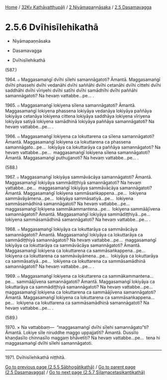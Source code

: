 
[Home](/) / [32Kv Kathāvatthupāḷi](../../../32Kv.md) / [2 Niyāmapaṇṇāsaka](../../2.md) / [2.5 Dasamavagga](../2.5.md)

# 2.5.6 Dvīhisīlehikathā

* Niyāmapaṇṇāsaka

* Dasamavagga

* Dvīhisīlehikathā

(587.)

1964\. ๐ Maggasamaṅgī dvīhi sīlehi samannāgatoti? Āmantā. Maggasamaṅgī dvīhi phassehi dvīhi vedanāhi dvīhi saññāhi dvīhi cetanāhi dvīhi cittehi dvīhi saddhāhi dvīhi vīriyehi dvīhi satīhi dvīhi samādhīhi dvīhi paññāhi samannāgatoti? Na hevaṃ vattabbe…pe… .

1965\. ๐ Maggasamaṅgī lokiyena sīlena samannāgatoti? Āmantā. Maggasamaṅgī lokiyena phassena lokiyāya vedanāya lokiyāya paññāya lokiyāya cetanāya lokiyena cittena lokiyāya saddhāya lokiyena vīriyena lokiyāya satiyā lokiyena samādhinā lokiyāya paññāya samannāgatoti? Na hevaṃ vattabbe…pe… .

1966\. ๐ Maggasamaṅgī lokiyena ca lokuttarena ca sīlena samannāgatoti? Āmantā. Maggasamaṅgī lokiyena ca lokuttarena ca phassena samannāgato…pe…  lokiyāya ca lokuttarāya ca paññāya samannāgatoti? Na hevaṃ vattabbe…pe…  maggasamaṅgī lokiyena sīlena samannāgatoti? Āmantā. Maggasamaṅgī puthujjanoti? Na hevaṃ vattabbe…pe… .

(588.)

1967\. ๐ Maggasamaṅgī lokiyāya sammāvācāya samannāgatoti? Āmantā. Maggasamaṅgī lokiyāya sammādiṭṭhiyā samannāgatoti? Na hevaṃ vattabbe…pe…  maggasamaṅgī lokiyāya sammāvācāya samannāgatoti? Āmantā. Maggasamaṅgī lokiyena sammāsaṅkappena…pe…  lokiyena sammāvāyāmena…pe…  lokiyāya sammāsatiyā…pe…  lokiyena sammāsamādhinā samannāgatoti? Na hevaṃ vattabbe…pe…  maggasamaṅgī lokiyena sammākammantena…pe…  lokiyena sammāājīvena samannāgatoti? Āmantā. Maggasamaṅgī lokiyāya sammādiṭṭhiyā…pe…  lokiyena sammāsamādhinā samannāgatoti? Na hevaṃ vattabbe…pe… .

1968\. ๐ Maggasamaṅgī lokiyāya ca lokuttarāya ca sammāvācāya samannāgatoti? Āmantā. Maggasamaṅgī lokiyāya ca lokuttarāya ca sammādiṭṭhiyā samannāgatoti? Na hevaṃ vattabbe…pe…  maggasamaṅgī lokiyāya ca lokuttarāya ca sammāvācāya samannāgatoti? Āmantā. Maggasamaṅgī lokiyena ca lokuttarena ca sammāsaṅkappena…pe…  lokiyena ca lokuttarena ca sammāvāyāmena…pe…  lokiyāya ca lokuttarāya ca sammāsatiyā…pe…  lokiyena ca lokuttarena ca sammāsamādhinā samannāgatoti? Na hevaṃ vattabbe…pe… .

1969\. ๐ Maggasamaṅgī lokiyena ca lokuttarena ca sammākammantena…pe…  sammāājīvena samannāgatoti? Āmantā. Maggasamaṅgī lokiyāya ca lokuttarāya ca sammādiṭṭhiyā samannāgatoti? Na hevaṃ vattabbe…pe…  maggasamaṅgī lokiyena ca lokuttarena ca sammāājīvena samannāgatoti? Āmantā. Maggasamaṅgī lokiyena ca lokuttarena ca sammāsaṅkappena…pe…  lokiyena ca lokuttarena ca sammāsamādhinā samannāgatoti? Na hevaṃ vattabbe…pe… .

(589.)

1970\. × Na vattabbaṃ—  “maggasamaṅgī dvīhi sīlehi samannāgato”ti? Āmantā. Lokiye sīle niruddhe maggo uppajjatīti? Āmantā. Dussīlo khaṇḍasīlo chinnasīlo maggaṃ bhāvetīti? Na hevaṃ vattabbe…pe…  tena hi maggasamaṅgī dvīhi sīlehi samannāgatoti.

---

1971\. Dvīhisīlehikathā niṭṭhitā.



[Go to previous page (2.5.5 Sābhogātikathā)](2.5.5.md) / [Go to parent page (2.5 Dasamavagga)](../2.5.md) / [Go to next page (2.5.7 Sīlaṃacetasikantikathā)](2.5.7.md)


